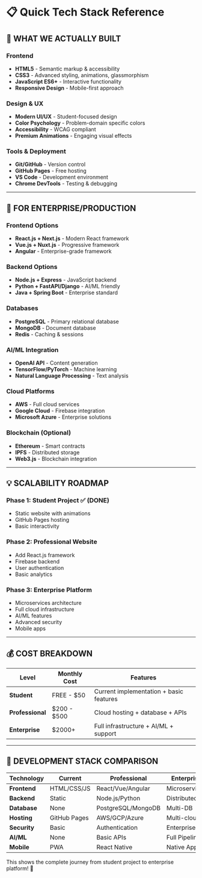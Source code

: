# 📋 Quick Tech Stack Reference

## 🚀 **WHAT WE ACTUALLY BUILT**

### Frontend
- **HTML5** - Semantic markup & accessibility
- **CSS3** - Advanced styling, animations, glassmorphism
- **JavaScript ES6+** - Interactive functionality
- **Responsive Design** - Mobile-first approach

### Design & UX
- **Modern UI/UX** - Student-focused design
- **Color Psychology** - Problem-domain specific colors
- **Accessibility** - WCAG compliant
- **Premium Animations** - Engaging visual effects

### Tools & Deployment
- **Git/GitHub** - Version control
- **GitHub Pages** - Free hosting
- **VS Code** - Development environment
- **Chrome DevTools** - Testing & debugging

---

## 🎯 **FOR ENTERPRISE/PRODUCTION**

### Frontend Options
- **React.js + Next.js** - Modern React framework
- **Vue.js + Nuxt.js** - Progressive framework
- **Angular** - Enterprise-grade framework

### Backend Options
- **Node.js + Express** - JavaScript backend
- **Python + FastAPI/Django** - AI/ML friendly
- **Java + Spring Boot** - Enterprise standard

### Databases
- **PostgreSQL** - Primary relational database
- **MongoDB** - Document database
- **Redis** - Caching & sessions

### AI/ML Integration
- **OpenAI API** - Content generation
- **TensorFlow/PyTorch** - Machine learning
- **Natural Language Processing** - Text analysis

### Cloud Platforms
- **AWS** - Full cloud services
- **Google Cloud** - Firebase integration
- **Microsoft Azure** - Enterprise solutions

### Blockchain (Optional)
- **Ethereum** - Smart contracts
- **IPFS** - Distributed storage
- **Web3.js** - Blockchain integration

---

## 💡 **SCALABILITY ROADMAP**

### Phase 1: Student Project ✅ (DONE)
- Static website with animations
- GitHub Pages hosting
- Basic interactivity

### Phase 2: Professional Website
- Add React.js framework
- Firebase backend
- User authentication
- Basic analytics

### Phase 3: Enterprise Platform
- Microservices architecture
- Full cloud infrastructure
- AI/ML features
- Advanced security
- Mobile apps

---

## 💰 **COST BREAKDOWN**

| Level | Monthly Cost | Features |
|-------|-------------|----------|
| **Student** | FREE - $50 | Current implementation + basic features |
| **Professional** | $200 - $500 | Cloud hosting + database + APIs |
| **Enterprise** | $2000+ | Full infrastructure + AI/ML + support |

---

## 🔧 **DEVELOPMENT STACK COMPARISON**

| Technology | Current | Professional | Enterprise |
|------------|---------|-------------|------------|
| **Frontend** | HTML/CSS/JS | React/Vue/Angular | Microservices |
| **Backend** | Static | Node.js/Python | Distributed |
| **Database** | None | PostgreSQL/MongoDB | Multi-DB |
| **Hosting** | GitHub Pages | AWS/GCP/Azure | Multi-cloud |
| **Security** | Basic | Authentication | Enterprise |
| **AI/ML** | None | Basic APIs | Full Pipeline |
| **Mobile** | PWA | React Native | Native Apps |

This shows the complete journey from student project to enterprise platform! 🚀